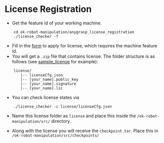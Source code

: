 # License Registration

* Get the feature id of your working machine.
```base
    cd ok-robot-manipulation/anygrasp_license_registration
    ./license_checker -f
```
* Fill in the [form](https://forms.gle/XVV3Eip8njTYJEBo6) to apply for license, which requires the machine feature id.
* You will get a `.zip` file that contains license. The folder structure is as follows (see [sample_license](sample_license) for example):
```base
    license/
       |-- licenseCfg.json
       |-- [your_name].public_key
       |-- [your_name].signature
       |-- [your_name].lic
```
* You can check license states via
```base
    ./license_checker -c license/licenseCfg.json
```
* Name this license folder as `license` and place this inside the `/ok-robot-manipulation/src/` directory.

* Along with the license you will receive the `checkpoint.tar`. Place this in `/ok-robot-manipulation/src/checkpoints/`
